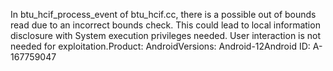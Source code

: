 In btu_hcif_process_event of btu_hcif.cc, there is a possible out of bounds read due to an incorrect bounds check. This could lead to local information disclosure with System execution privileges needed. User interaction is not needed for exploitation.Product: AndroidVersions: Android-12Android ID: A-167759047